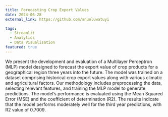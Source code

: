 ```yaml
---
title: Forecasting Crop Export Values
date: 2024-06-28
external_link: https://github.com/anuoluwatuyi

tags:
  - Streamlit
  - Analytics
  - Data Visualisation
featured: true
---
```


We present the development and evaluation of a Multilayer Perceptron (MLP) model designed to forecast the export value of crop products for a geographical region three years into the future. The model was trained on a dataset comprising historical crop export values along with various climatic and agricultural factors. Our methodology includes preprocessing the data, selecting relevant features, and training the MLP model to generate predictions. The model’s performance is evaluated using the Mean Squared Error (MSE) and the coefficient of determination (R2). The results indicate that the model performs moderately well for the third year predictions, with R2 value of 0.7009.

<!--more-->